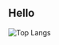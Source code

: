 ## Hello

![Top Langs](https://github-readme-stats.vercel.app/api/top-langs/?username=wkeilsohn&layout=compact&hide=Racket,Mathematica)

<!--
**wkeilsohn/wkeilsohn** is a ✨ _special_ ✨ repository because its `README.md` (this file) appears on your GitHub profile.

Here are some ideas to get you started:

- 🔭 I’m currently working on ...
- 🌱 I’m currently learning ...
- 👯 I’m looking to collaborate on ...
- 🤔 I’m looking for help with ...
- 💬 Ask me about ...
- 📫 How to reach me: ...
- 😄 Pronouns: ...
- ⚡ Fun fact: ...
-->
